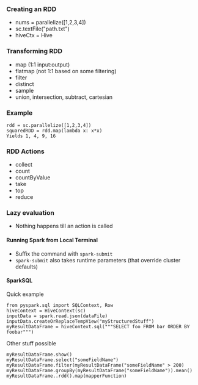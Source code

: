 ### Creating an RDD
- nums = parallelize([1,2,3,4])
- sc.textFile("path.txt")
- hiveCtx = Hive

### Transforming RDD
- map (1:1 input:output)
- flatmap (not 1:1 based on some filtering)
- filter
- distinct
- sample
- union, intersection, subtract, cartesian

### Example
```
rdd = sc.parallelize([1,2,3,4])
squaredRDD = rdd.map(lambda x: x*x)
Yields 1, 4, 9, 16
```

### RDD Actions
- collect
- count
- countByValue
- take
- top
- reduce

### Lazy evaluation
- Nothing happens till an action is called

#### Running Spark from Local Terminal
- Suffix the command with `spark-submit`
- `spark-submit` also takes runtime parameters (that override cluster defaults)

#### SparkSQL
Quick example
```
from pyspark.sql import SQLContext, Row
hiveContext = HiveContext(sc)
inputData = spark.read.json(dataFile)
inputData.createOrReplaceTempView("myStructuredStuff")
myResultDataFrame = hiveContext.sql("""SELECT foo FROM bar ORDER BY foobar""")
```
Other stuff possible
```
myResultDataFrame.show()
myResultDataFrame.select("someFieldName")
myResultDataFrame.filter(myResultDataFrame("someFieldName" > 200)
myResultDataFrame.groupBy(myResultDataFrame("someFieldName")).mean()
myResultDataFrame..rdd().map(mapperFunction)
```
